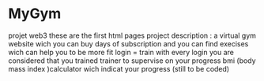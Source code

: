 MyGym
=====

projet web3
 these are the first html pages
 project description :
                      a virtual gym website wich you can buy days of subscription
                      and you can find execises wich can help you to be more fit 
                      login = train with every login you are considered that you trained 
                      trainer to supervise on your progress
                      bmi (body mass index )calculator wich indicat your progress (still to be coded)
